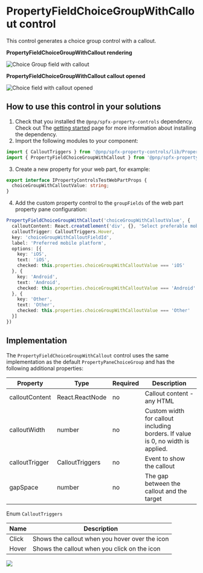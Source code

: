 # PropertyFieldChoiceGroupWithCallout control

This control generates a choice group control with a callout.

**PropertyFieldChoiceGroupWithCallout rendering**

![Choice Group field with callout](../assets/choicegroupfieldwithcallout.png)


**PropertyFieldChoiceGroupWithCallout callout opened**

![Choice field with callout opened](../assets/choicegroupfieldwithcallout-open.png)

## How to use this control in your solutions

1. Check that you installed the `@pnp/spfx-property-controls` dependency. Check out The [getting started](../../#getting-started) page for more information about installing the dependency.
2. Import the following modules to your component:

```TypeScript
import { CalloutTriggers } from '@pnp/spfx-property-controls/lib/PropertyFieldHeader';
import { PropertyFieldChoiceGroupWithCallout } from '@pnp/spfx-property-controls/lib/PropertyFieldChoiceGroupWithCallout';
```

3. Create a new property for your web part, for example:

```TypeScript
export interface IPropertyControlsTestWebPartProps {
  choiceGroupWithCalloutValue: string;
}
```

4. Add the custom property control to the `groupFields` of the web part property pane configuration:

```TypeScript
PropertyFieldChoiceGroupWithCallout('choiceGroupWithCalloutValue', {
  calloutContent: React.createElement('div', {}, 'Select preferable mobile platform'),
  calloutTrigger: CalloutTriggers.Hover,
  key: 'choiceGroupWithCalloutFieldId',
  label: 'Preferred mobile platform',
  options: [{
    key: 'iOS',
    text: 'iOS',
    checked: this.properties.choiceGroupWithCalloutValue === 'iOS'
  }, {
    key: 'Android',
    text: 'Android',
    checked: this.properties.choiceGroupWithCalloutValue === 'Android'
  }, {
    key: 'Other',
    text: 'Other',
    checked: this.properties.choiceGroupWithCalloutValue === 'Other'
  }]
})
```

## Implementation

The `PropertyFieldChoiceGroupWithCallout` control uses the same implementation as the default `PropertyPaneChoiceGroup` and has the following additional properties:

| Property | Type | Required | Description |
| ---- | ---- | ---- | ---- |
| calloutContent | React.ReactNode | no | Callout content - any HTML |
| calloutWidth | number | no | Custom width for callout including borders. If value is 0, no width is applied. |
| calloutTrigger | CalloutTriggers | no | Event to show the callout |
| gapSpace | number | no | The gap between the callout and the target |

Enum `CalloutTriggers`

| Name | Description |
| ---- | ---- |
| Click | Shows the callout when you hover over the icon |
| Hover | Shows the callout when you click on the icon |


![](https://telemetry.sharepointpnp.com/sp-dev-fx-property-controls/wiki/PropertyFieldChoiceGroupWithCallout)
